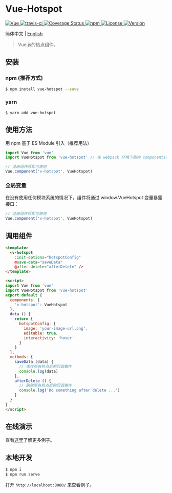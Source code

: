 # Vue-Hotspot

<p align="left">
  <a href="https://github.com/vuejs/vue">
    <img src="https://img.shields.io/badge/vue-2.6.10-brightgreen.svg" alt="Vue">
  </a>
  <a href="https://travis-ci.org/cn-wx/vue-hotspot">
    <img src="https://travis-ci.org/cn-wx/vue-hotspot.svg?branch=master" alt="travis-ci">
  </a>
  <a href="https://codecov.io/github/cn-wx/vue-hotspot?branch=master">
    <img src="https://img.shields.io/codecov/c/github/cn-wx/vue-hotspot/master.svg" alt="Coverage Status">
  </a>
  <a href="https://www.npmjs.com/package/vue-hotspot">
    <img alt="npm" src="https://img.shields.io/npm/dy/vue-hotspot" alt="Downloads">
  </a>
  <a href="https://github.com/cn-wx/vue-hotspot/blob/master/LICENSE">
    <img src="https://img.shields.io/github/license/mashape/apistatus.svg" alt="License">
  </a>
  <a href="#">
    <img src="https://img.shields.io/github/package-json/v/cn-wx/vue-hotspot" alt="Version">
  </a>
</p>

简体中文 | [English](./README.md)

> Vue.js的热点组件。

## 安装

### npm (推荐方式)

```bash
$ npm install vue-hotspot --save
```

### yarn

```
$ yarn add vue-hotspot
```

## 使用方法

用 npm 基于 ES Module 引入（推荐用法）

```js
import Vue from 'vue'
import VueHotspot from 'vue-hotspot' // 在 webpack 环境下指向 components/VueHotspot.vue

// 注册组件后即可使用
Vue.component('v-hotspot', VueHotspot)
```

### 全局变量

在没有使用任何模块系统的情况下，组件将通过 window.VueHotspot 变量暴露接口：

```js
// 注册组件后即可使用
Vue.component('v-hotspot', VueHotspot)
```

## 调用组件

```html
<template>
  <v-hotspot
    :init-options="hotspotConfig"
    @save-data="saveData"
    @after-delete="afterDelete" />
</template>

<script>
import Vue from 'vue'
import VueHotspot from 'vue-hotspot'
export default {
  components: {
    'v-hotspot': VueHotspot
  },
  data () {
    return {
      hotspotConfig: {
        image: 'your-image-url.png',
        editable: true,
        interactivity: 'hover'
      }
    }
  },
  methods: {
    saveData (data) {
      // 保存所有热点后的回调事件
      console.log(data)
    },
    afterDelete () {
      // 删除所有热点后的回调事件
      console.log('Do something after delete ...')
    }
  }
}
</script>
```

## 在线演示

查看[这里](https://cn-wx.github.io/vue-hotspot/)了解更多例子。

## 本地开发

```bash
$ npm i
$ npm run serve
```

打开 `http://localhost:8080/` 来查看例子。
